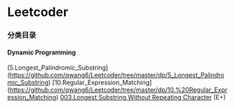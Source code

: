 # Leetcoder

### 分类目录
#### Dynamic Programming
[5.Longest_Palindromic_Substring] (https://github.com/qwang6/Leetcoder/tree/master/dp/5_Longest_Palindromic_Substring)
[10.Regular_Expression_Matching] (https://github.com/qwang6/Leetcoder/tree/master/dp/10.%20Regular_Expression_Matching)
[003.Longest Substring Without Repeating Character](https://github.com/wisdompeak/LeetCode/tree/master/Two_Pointers/003.Longest%20Substring%20Without%20Repeating%20Characters) (E+)  